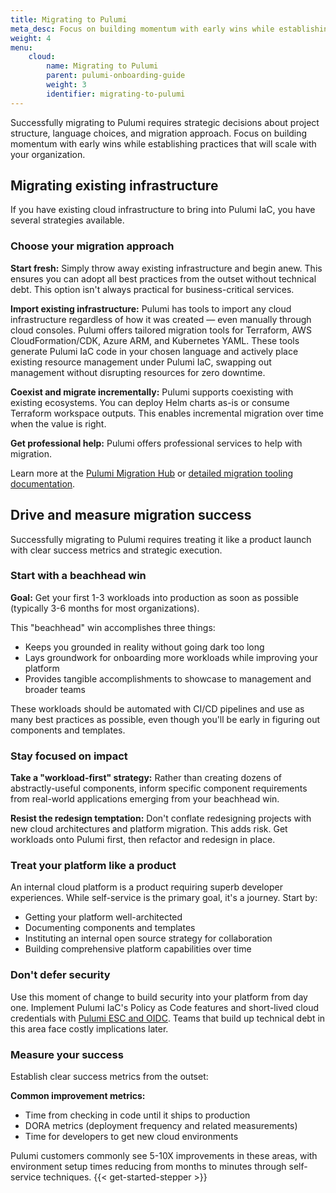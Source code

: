 ```yaml
---
title: Migrating to Pulumi
meta_desc: Focus on building momentum with early wins while establishing practices that will scale with your organization.
weight: 4
menu:
    cloud:
        name: Migrating to Pulumi
        parent: pulumi-onboarding-guide
        weight: 3
        identifier: migrating-to-pulumi
---
```

Successfully migrating to Pulumi requires strategic decisions about project structure, language choices, and migration approach. Focus on building momentum with early wins while establishing practices that will scale with your organization.

## Migrating existing infrastructure

If you have existing cloud infrastructure to bring into Pulumi IaC, you have several strategies available.

### Choose your migration approach

**Start fresh:** Simply throw away existing infrastructure and begin anew. This ensures you can adopt all best practices from the outset without technical debt. This option isn't always practical for business-critical services.

**Import existing infrastructure:** Pulumi has tools to import any cloud infrastructure regardless of how it was created — even manually through cloud consoles. Pulumi offers tailored migration tools for Terraform, AWS CloudFormation/CDK, Azure ARM, and Kubernetes YAML. These tools generate Pulumi IaC code in your chosen language and actively place existing resource management under Pulumi IaC, swapping out management without disrupting resources for zero downtime.

**Coexist and migrate incrementally:** Pulumi supports coexisting with existing ecosystems. You can deploy Helm charts as-is or consume Terraform workspace outputs. This enables incremental migration over time when the value is right.

**Get professional help:** Pulumi offers professional services to help with migration.

Learn more at the [Pulumi Migration Hub](https://www.pulumi.com/docs/iac/adopting-pulumi/migrating-to-pulumi/) or [detailed migration tooling documentation](https://www.pulumi.com/docs/iac/adopting-pulumi/).

## Drive and measure migration success

Successfully migrating to Pulumi requires treating it like a product launch with clear success metrics and strategic execution.

### Start with a beachhead win

**Goal:** Get your first 1-3 workloads into production as soon as possible (typically 3-6 months for most organizations).

This "beachhead" win accomplishes three things:

- Keeps you grounded in reality without going dark too long
- Lays groundwork for onboarding more workloads while improving your platform
- Provides tangible accomplishments to showcase to management and broader teams

These workloads should be automated with CI/CD pipelines and use as many best practices as possible, even though you'll be early in figuring out components and templates.

### Stay focused on impact

**Take a "workload-first" strategy:** Rather than creating dozens of abstractly-useful components, inform specific component requirements from real-world applications emerging from your beachhead win.

**Resist the redesign temptation:** Don't conflate redesigning projects with new cloud architectures and platform migration. This adds risk. Get workloads onto Pulumi first, then refactor and redesign in place.

### Treat your platform like a product

An internal cloud platform is a product requiring superb developer experiences. While self-service is the primary goal, it's a journey. Start by:

- Getting your platform well-architected
- Documenting components and templates
- Instituting an internal open source strategy for collaboration
- Building comprehensive platform capabilities over time

### Don't defer security

Use this moment of change to build security into your platform from day one. Implement Pulumi IaC's Policy as Code features and short-lived cloud credentials with [Pulumi ESC and OIDC](https://www.pulumi.com/docs/esc/integrations/dynamic-login-credentials/). Teams that build up technical debt in this area face costly implications later.

### Measure your success

Establish clear success metrics from the outset:

**Common improvement metrics:**

- Time from checking in code until it ships to production
- DORA metrics (deployment frequency and related measurements)
- Time for developers to get new cloud environments

Pulumi customers commonly see 5-10X improvements in these areas, with environment setup times reducing from months to minutes through self-service techniques.
{{< get-started-stepper >}}
